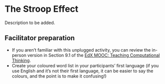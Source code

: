 # The Stroop Effect

Description to be added.

## Facilitator preparation

- If you aren’t familiar with this unplugged activity, you can review the in-person version in Section 9.1 of the [EdX MOOC: Teaching Computational Thinking](https://www.edx.org/course/teaching-computational-thinking).
- Create your coloured word list in your participants’ first language (if you use English and it’s not their first language, it can be easier to say the colours, and the point is to make it confusing!)
